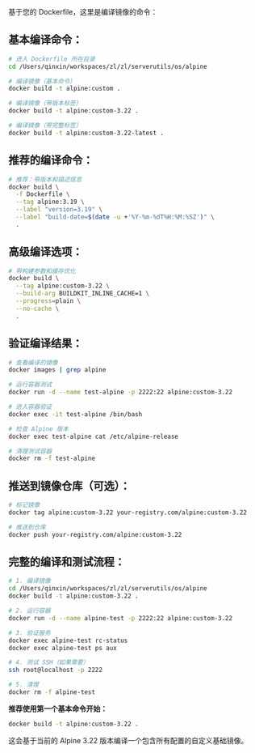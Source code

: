 基于您的 Dockerfile，这里是编译镜像的命令：

## **基本编译命令：**

```bash
# 进入 Dockerfile 所在目录
cd /Users/qinxin/workspaces/zl/zl/serverutils/os/alpine

# 编译镜像（基本命令）
docker build -t alpine:custom .

# 编译镜像（带版本标签）
docker build -t alpine:custom-3.22 .

# 编译镜像（带完整标签）
docker build -t alpine:custom-3.22-latest .
```

## **推荐的编译命令：**

```bash
# 推荐：带版本和描述信息
docker build \
  -f Dockerfile \
  --tag alpine:3.19 \
  --label "version=3.19" \
  --label "build-date=$(date -u +'%Y-%m-%dT%H:%M:%SZ')" \
  .
```

## **高级编译选项：**

```bash
# 带构建参数和缓存优化
docker build \
  --tag alpine:custom-3.22 \
  --build-arg BUILDKIT_INLINE_CACHE=1 \
  --progress=plain \
  --no-cache \
  .
```

## **验证编译结果：**

```bash
# 查看编译的镜像
docker images | grep alpine

# 运行容器测试
docker run -d --name test-alpine -p 2222:22 alpine:custom-3.22

# 进入容器验证
docker exec -it test-alpine /bin/bash

# 检查 Alpine 版本
docker exec test-alpine cat /etc/alpine-release

# 清理测试容器
docker rm -f test-alpine
```

## **推送到镜像仓库（可选）：**

```bash
# 标记镜像
docker tag alpine:custom-3.22 your-registry.com/alpine:custom-3.22

# 推送到仓库
docker push your-registry.com/alpine:custom-3.22
```

## **完整的编译和测试流程：**

```bash
# 1. 编译镜像
cd /Users/qinxin/workspaces/zl/zl/serverutils/os/alpine
docker build -t alpine:custom-3.22 .

# 2. 运行容器
docker run -d --name alpine-test -p 2222:22 alpine:custom-3.22

# 3. 验证服务
docker exec alpine-test rc-status
docker exec alpine-test ps aux

# 4. 测试 SSH（如果需要）
ssh root@localhost -p 2222

# 5. 清理
docker rm -f alpine-test
```

**推荐使用第一个基本命令开始：**

```bash
docker build -t alpine:custom-3.22 .
```

这会基于当前的 Alpine 3.22 版本编译一个包含所有配置的自定义基础镜像。
